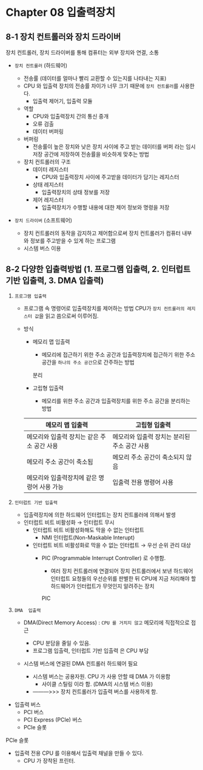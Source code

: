 # Chapter 08 입출력장치

## 8-1 **장치 컨트롤러와 장치 드라이버**

장치 컨트롤러, 장치 드라이버를 통해 컴퓨터는 외부 장치와 연결, 소통

- `장치 컨트롤러` (하드웨어)
    - 전송률 (데이터를 얼마나 빨리 교환할 수 있는지를 나타내는 지표)
    - CPU 와 입출력 장치의 전송률 차이가 너무 크기 때문에 `장치 컨트롤러`를 사용한다.
        - 입출력 제어기, 입출력 모듈
    - 역할
        - CPU와 입출력장치 간의 통신 중개
        - 오류 검출
        - 데이터 버퍼링
    - 버퍼링
        - 전송률이 높은 장치와 낮은 장치 사이에 주고 받는 데이터를 버퍼 라는 임시 저장 공간에 저장하여 전송률을 비슷하게 맞추는 방법
    - 장치 컨트롤러의 구조
        - 데이터 레지스터
            - CPU와 입출력장치 사이에 주고받을 데이터가 담기는 레지스터
        - 상태 레지스터
            - 입출력장치의 상태 정보를 저장
        - 제어 레지스터
            - 입출력장치가 수행할 내용에 대한 제어 정보와 명령을 저장


- `장치 드라이버` (소프트웨어)
    - 장치 컨트롤러의 동작을 감지하고 제어함으로써 장치 컨트롤러가 컴퓨터 내부와 정보를 주고받을 수 있게 하는 프로그램
    - 시스템 버스 이용
    


## 8-2 **다양한 입출력방법 (1.** 프로그램 입출력, 2. 인터럽트 기반 입출력, 3. DMA  입출력)

1. `프로그램 입출력`
    - 프로그램 속 명령어로 입출력장치를 제어하는 방법
    CPU가 `장치 컨트롤러의 레지스터 값`을 읽고 씀으로써 이루어짐.
    
    
    - 방식
        - 메모리 맵 입출력
            - 메모리에 접근하기 위한 주소 공간과 입출력장치에 접근하기 위한 주소 공간을 `하나의 주소 공간`으로 간주하는 방법
            
            
            분리
            
            
        - 고립형 입출력
            - 메모리를 위한 주소 공간과 입출력장치를 위한 주소 공간을 분리하는 방법
        
        
        | 메모리 맵 입출력 | 고립형 입출력 |
        | --- | --- |
        | 메모리와 입출력 장치는 같은 주소 공간 사용 | 메모리와 입출력 장치는 분리된 주소 공간 사용 |
        | 메모리 주소 공간이 축소됨 | 메모리 주소 공간이 축소되지 않음 |
        | 메모리와 입출력장치에 같은 명령어 사용 가능 | 입출력 전용 명령어 사용 |
        
2. `인터럽트 기반 입출력`
    - 입출력장치에 의한 하드웨어 인터럽트는 장치 컨트롤러에 의해서 발셍
    - 인터럽트 비트 비활성화 → 인터럽트 무시
        - 인터럽트 비트 비활성화해도 막을 수 없는 인터럽트
            - NMI 인터럽트(Non-Maskable Interupt)
        - 인터럽트 비트 비활성화로 막을 수 없는 인터럽트 → 우선 순위 관리 대상
            - PIC (Programmable Interrupt Controller) 로 수행함.
                - 여러 장치 컨트롤러에 연결되어 장치 컨트롤러에서 보낸 하드웨어 인터럽트 요청들의 우선순위를 판별한 뒤 CPU에 지금 처리해야 할 하드웨어가 인터럽트가 무엇인지 알려주는 장치
                
                
                PIC
                
 
                
3. `DMA  입출력`
    - DMA(Direct Memory Access) : `CPU 를 거치지 않고` 메모리에 직접적으로 접근
        - CPU 분담을 줄일 수 있음.
        - 프로그램 입출력, 인터럽트 기반 입출력 은 CPU 부담
        
        
    - 시스템 버스에 연걸된 DMA 컨트롤러 하드웨어 필요
        - 시스템 버스는 공용자원. CPU 가 사용 안할 때 DMA 가 이용함
            - 사이클 스틸링 이라 함. (DMA의 시스템 버스 이용)
        - ———>>> 장치 컨트롤러가 입출력 버스를 사용하게 함.

- 입출력 버스
    - PCI 버스
    - PCI Express (PCle) 버스
    - PCle 슬롯


PCle 슬롯

- 입출력 전용 CPU 를 이용해서 입출력 채널을 만들 수 있다.
    - CPU 가 장착된 프린터.